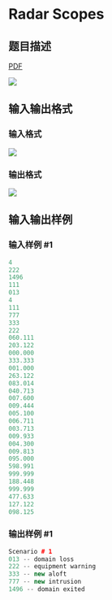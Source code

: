 # Radar Scopes

## 题目描述

[problemUrl]: https://uva.onlinejudge.org/index.php?option=com_onlinejudge&Itemid=8&category=6&page=show_problem&problem=345

[PDF](https://uva.onlinejudge.org/external/4/p404.pdf)

![](https://cdn.luogu.com.cn/upload/vjudge_pic/UVA404/3e04981f89dde09282a4faea2914edd325eb30a7.png)

## 输入输出格式

### 输入格式

![](https://cdn.luogu.com.cn/upload/vjudge_pic/UVA404/ba6d2bb8821c697960ad161b9d666c02117be9d3.png)

### 输出格式

![](https://cdn.luogu.com.cn/upload/vjudge_pic/UVA404/cbbaf4aba90558e2d027b251f3915c4bbe6ea466.png)

## 输入输出样例

### 输入样例 #1

```cpp
4
222
1496
111
013
4
111
777
333
222
060.111
203.122
000.000
333.333
001.000
263.122
083.014
040.713
007.600
009.444
005.100
006.711
003.713
009.933
004.300
009.813
095.000
598.991
999.999
188.448
999.999
477.633
127.122
098.125
```


### 输出样例 #1

```cpp
Scenario # 1
013 -- domain loss
222 -- equipment warning
333 -- new aloft
777 -- new intrusion
1496 -- domain exited
```


